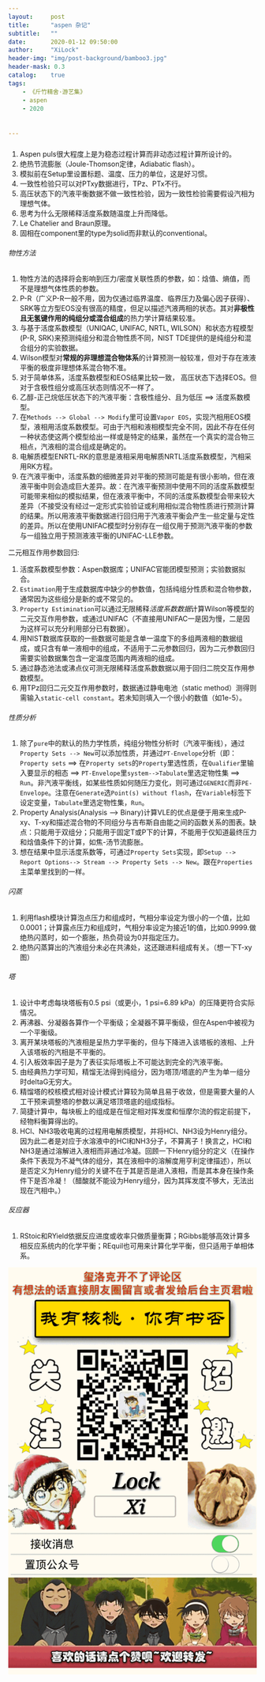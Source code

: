 ```yaml
---
layout:     post
title:      "aspen 杂记"
subtitle:   ""
date:       2020-01-12 09:50:00
author:     "XiLock"
header-img: "img/post-background/bamboo3.jpg"
header-mask: 0.3
catalog:    true
tags:
    - 《斤竹精舍·游艺集》
    - aspen
    - 2020


---
```



### 
1. Aspen puls很大程度上是为稳态过程计算而非动态过程计算所设计的。
1. 绝热节流膨胀（Joule-Thomson定律，Adiabatic flash）。
1. 模拟前在Setup里设置标题、温度、压力的单位，这是好习惯。
1. 一致性检验只可以对PTxy数据进行，TPz、PTx不行。
1. 高压状态下的汽液平衡数据不做一致性检验，因为一致性检验需要假设汽相为理想气体。
1. 思考为什么无限稀释活度系数随温度上升而降低。
1. Le Chatelier and Braun原理。
1. 固相在component里的type为solid而非默认的conventional。


###### 物性方法
1. 物性方法的选择将会影响到压力/密度关联性质的参数，如：焓值、熵值，而不是理想气体性质的参数。
1. P-R（广义P-R一般不用，因为仅通过临界温度、临界压力及偏心因子获得）、SRK等立方型EOS没有很高的精度，但足以描述汽液两相的状态。其对**非极性且无氢键作用的纯组分或混合组成**的热力学计算结果较准。
1. 与基于活度系数模型（UNIQAC, UNIFAC, NRTL, WILSON）和状态方程模型(P-R, SRK)来预测纯组分和混合物性质不同，NIST TDE提供的是纯组分和混合组分的实验数据。
1. Wilson模型对**常规的非理想混合物体系**的计算预测一般较准，但对于存在液液平衡的极度非理想体系混合物不准。
1. 对于简单体系，活度系数模型和EOS结果比较一致， 高压状态下选择EOS。但对于含极性组分或高压状态则情况不一样了。
1. 乙醇-正己烷低压状态下的汽液平衡：含极性组分、且为低压 ==> 活度系数模型。
1. 在`Methods --> Global --> Modify`里可设置`Vapor EOS`，实现汽相用EOS模型，液相用活度系数模型。可由于汽相和液相模型完全不同，因此不存在任何一种状态使这两个模型给出一样或是特定的结果，虽然在一个真实的混合物三相点，汽液相的混合组成是确定的。
1. 电解质模型ENRTL-RK的意思是液相采用电解质NRTL活度系数模型，汽相采用RK方程。
1. 在汽液平衡中，活度系数的细微差异对平衡的预测可能是有很小影响，但在液液平衡中则会造成巨大差异。故：在汽液平衡预测中使用不同的活度系数模型可能带来相似的模拟结果，但在液液平衡中，不同的活度系数模型会带来较大差异（不接受没有经过一定形式实验验证或利用相似混合物性质进行预测计算的结果。所以用液液平衡数据进行回归用于汽液液平衡会产生一些定量与定性的差异。所以在使用UNIFAC模型时分别存在一组仅用于预测汽液平衡的参数与一组独立用于预测液液平衡的UNIFAC-LLE参数。


二元相互作用参数回归:  
1. 活度系数模型参数：Aspen数据库；UNIFAC官能团模型预测；实验数据拟合。
1. `Estimation`用于生成数据库中缺少的参数值，包括纯组分性质和混合物参数，通常因为这些组分是新的或不常见的。
1. `Property Estimination`可以通过无限稀释*活度系数数据*计算Wilson等模型的二元交互作用参数，或通过UNIFAC（不直接用UNIFAC一是因为慢，二是因为这样可以充分利用部分已有数据）。
1. 用NIST数据库获取的一些数据可能是含单一温度下的多组两液相的数据组成，或只含有单一液相中的组成，不适用于二元参数回归，因为二元参数回归需要实验数据集包含一定温度范围内两液相的组成。
1. 通过静态池法或沸点仪可测无限稀释活度系数数据以用于回归二院交互作用参数模型。
1. 用TPz回归二元交互作用参数时，数据通过静电电池（static method）测得则需输入`static-cell constant`。若未知则填入一个很小的数值（如1e-5）。


###### 性质分析
1. 除了`pure`中的默认的热力学性质，纯组分物性分析时（汽液平衡线），通过`Property Sets --> New`可以添加性质，并通过`PT-Envelope`分析（即：`Property sets` ==> 在`Property sets`的`Property`里选性质，在`Qualifier`里输入要显示的相态 ==> `PT-Envelope`里`system-->Tabulate`里选定物性集 ==> `Run`。非汽液平衡线，如某些性质如何随压力变化，则可通过`GENERIC`而非`PE-Envelope`。注意在`Generate`选`Point(s) without flash`，在`Variable`标签下设定变量，`Tabulate`里选定物性集，`Run`。
1. Property Analysis(Analysis --> Binary)计算VLE的优点是便于用来生成P-xy、T-xy和描述混合物的不同组分与吉布斯自由能之间的函数关系的图表。缺点：只能用于双组分；只能用于固定T或P下的计算，不能用于仅知道最终压力和焓值条件下的计算，如焦-汤节流膨胀。
1. 想在结果中显示活度系数等，可通过`Property Sets`实现，即`Setup --> Report Options--> Stream --> Property Sets --> New`。跟在`Properties`主菜单里找到的一样。


###### 闪蒸
1. 利用flash模块计算泡点压力和组成时，气相分率设定为很小的一个值，比如0.0001；计算露点压力和组成时，气相分率设定为接近1的值，比如0.9999.做绝热闪蒸时，如一个膨胀，热负荷设为0并指定压力。
1. 绝热闪蒸算出的汽液组分未必在共沸处，这还跟进料组成有关。（想一下T-xy图）

###### 塔
1. 设计中考虑每块塔板有0.5 psi（或更小，1 psi=6.89 kPa）的压降更符合实际情况。
1. 再沸器、分凝器各算作一个平衡级；全凝器不算平衡级，但在Aspen中被视为一个平衡级。
1. 离开某块塔板的汽液相是呈热力学平衡的，但与下降进入该塔板的液相、上升入该塔板的汽相是不平衡的。
1. 引入板效率因子是为了表征实际塔板上不可能达到完全的汽液平衡。
1. 由经典热力学可知，精馏无法得到纯组分，因为塔顶/塔底的产生为单一组分时deltaG无穷大。
1. 精馏塔的校核模式相对设计模式计算较为简单且易于收敛，但是需要大量的人工干预来调整塔的参数以满足塔顶塔底的组成指标。
1. 简捷计算中，每块板上的组成是在恒定相对挥发度和恒摩尔流的假定前提下，经物料衡算得出的。
1. HCl、NH3吸收电离的过程用电解质模型，并将HCl、NH3设为Henry组分。因为此二者是对应于水溶液中的HCl和NH3分子，不算离子！换言之，HCl和NH3是通过溶解进入液相而非通过冷凝。回顾一下Henry组分的定义（在操作条件下表现为不凝气体的组分，其在液相中的溶解度用亨利定律描述），所以是否定义为Henry组分的关键不在于其是否是进入液相，而是其本身在操作条件下是否冷凝！（醋酸就不能设为Henry组分，因为其挥发度不够大，无法出现在汽相中。）


###### 反应器
1. RStoic和RYield依据反应进度或收率只做质量衡算；RGibbs能够高效计算多相反应系统内的化学平衡；REquil也可用来计算化学平衡，但只适用于单相体系。



![](/img/wc-tail.GIF)
